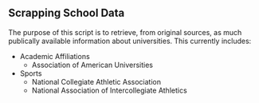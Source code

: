 ## Scrapping School Data
The purpose of this script is to retrieve, from original sources, as much publically available information about universities. This currently includes:

* Academic Affiliations
  * Association of American Universities
* Sports
  * National Collegiate Athletic Association
  * National Association of Intercollegiate Athletics

